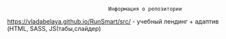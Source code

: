                                      Информация о репозитории
 https://vladabelaya.github.io/RunSmart/src/ - учебный лендинг + адаптив (HTML, SASS, JS(табы,слайдер)

